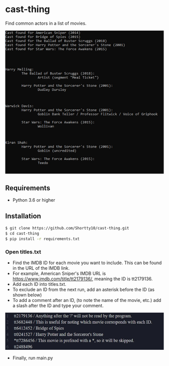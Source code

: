# cast-thing
Find common actors in a list of movies.

![Sample Output](/images/example.jpg)

## Requirements
 - Python 3.6 or higher

## Installation
```sh
$ git clone https://github.com/Shortty10/cast-thing.git
$ cd cast-thing
$ pip install -r requirements.txt
```

### Open titles.txt
- Find the IMDB ID for each movie you want to include. This can be found in the URL of the IMDB link.
- For example, American Sniper's IMDB URL is https://www.imdb.com/title/tt2179136/, meaning the ID is  tt2179136.
- Add each ID into titles.txt.
- To exclude an ID from the next run, add an asterisk before the ID (as shown below)
- To add a comment after an ID, (to note the name of the movie, etc.) add a slash after the ID and type your comment.

![Sample titles.txt file](/images/titles.jpg)

- Finally, run main.py